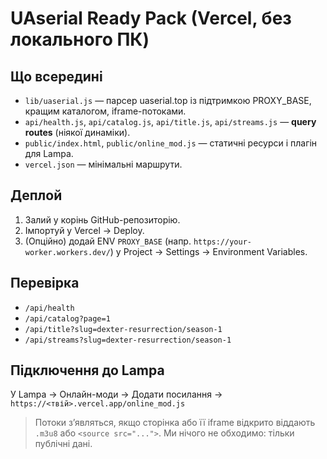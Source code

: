 # UAserial Ready Pack (Vercel, без локального ПК)

## Що всередині
- `lib/uaserial.js` — парсер uaserial.top із підтримкою PROXY_BASE, кращим каталогом, iframe-потоками.
- `api/health.js`, `api/catalog.js`, `api/title.js`, `api/streams.js` — **query routes** (ніякої динаміки).
- `public/index.html`, `public/online_mod.js` — статичні ресурси і плагін для Lampa.
- `vercel.json` — мінімальні маршрути.

## Деплой
1. Залий у корінь GitHub-репозиторію.
2. Імпортуй у Vercel → Deploy.
3. (Опційно) додай ENV `PROXY_BASE` (напр. `https://your-worker.workers.dev/`) у Project → Settings → Environment Variables.

## Перевірка
- `/api/health`
- `/api/catalog?page=1`
- `/api/title?slug=dexter-resurrection/season-1`
- `/api/streams?slug=dexter-resurrection/season-1`

## Підключення до Lampa
У Lampa → Онлайн-моди → Додати посилання → `https://<твій>.vercel.app/online_mod.js`

> Потоки з’являться, якщо сторінка або її iframe відкрито віддають `.m3u8` або `<source src="...">`. Ми нічого не обходимо: тільки публічні дані.
